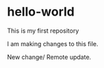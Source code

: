 # hello-world
This is my first repository

I am making changes to this file. 

New change/ Remote update.

